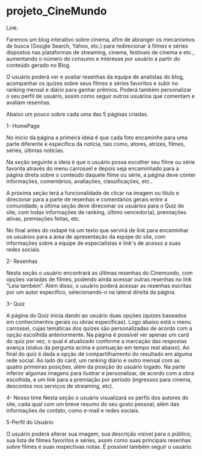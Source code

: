 # projeto_CineMundo

Link:

Faremos um blog interativo sobre cinema, afim de abranger os mecanismos de busca (Google Search, Yahoo, etc.) para redirecionar à filmes e séries dispostos nas plataformas de streaming, cinema, festivais de cinema e etc., aumentando o número de consumo e interesse por usuário a partir do conteúdo gerado no Blog.

O usuário poderá ver e avaliar resenhas da equipe de analistas do blog, acompanhar os quizes sobre seus filmes e séries favoritos e subir no ranking mensal e diário para ganhar prêmios. Poderá também personalizar o seu perfil de usuário, assim como seguir outros usuários que comentam e avaliam resenhas.

Abaixo um pouco sobre cada uma das 5 páginas criadas.

1- HomePage

No ínicio da página a primeira ideia é que cada foto encaminhe para uma parte diferente e específica da notícia, tais como, atores, atrizes, filmes, séries, últimas notícias. 

Na seção seguinte a ideia é que o usuário possa escolher seu filme ou série favorita através do menu carrossel e depois seja encaminhado para a página direta sobre o conteúdo daquele filme ou série, a página deve conter informações, comentários, avaliações, classificações, etc..

A próxima seção terá a funcionalidade de clicar na imagem ou título e direcionar para a parte de resenhas e comentários gerais entre a comunidade; a última seção deve direcionar os usuários para o Quiz do site, com todas informações de ranking, último vencedor(a), premiações ativas, premiações feitas, etc.

No final antes do rodapé há um texto que servirá de link para encaminhar os usuários para a área de apresentação da equipe do site, com informações sobre a equipe de especialistas e link's de acesso a suas redes sociais.

2- Resenhas

Nesta seção o usuário encontrará as últimas resenhas do Cinemundo, com opções variadas de filmes, podendo ainda acessar outras resenhas no link “Leia também”. 
Além disso, o usuário poderá acessar as resenhas escritas por um autor específico, selecionando-o na lateral direita da página.

3- Quiz

A página do Quiz inicia dando ao usuário duas opções (quizes baseados em conhecimentos gerais ou obras específicas). Logo abaixo está o menu carrossel, cujas temáticas dos quizes são personalizadas de acordo com a opção escolhida anteriormente. Na página é possível ver apenas um card do quiz por vez, o qual é atualizado conforme a marcação das respostas avança (status da pergunta acima e pontuação em tempo real abaixo). Ao final do quiz é dada a opção de compartilhamento do resultado em alguma rede social. Ao lado do card, um ranking diário e outro mensal com as quatro primeiras posições, além da posição do usuário logado. Na parte inferior algumas imagens para ilustrar e personalizar, de acordo com a obra escolhida, e um link para a premiação por período (ingressos para cinema, descontos nos serviços de streaming, etc).

4- Nosso time
Nesta seção o usuário visualizará os perfis dos autores do site, cada qual com um breve resumo do seu gosto pessoal, além das informações de contato, como e-mail e redes sociais.

5-Perfil do Usuário

O usuário poderá alterar sua imagem, sua descrição visível para o público, sua lista de filmes favoritos e séries, assim como suas principais resenhas sobre filmes e suas respectivas notas. É possível também seguir o usuário.